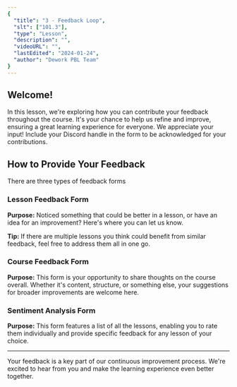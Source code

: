 ```yaml
---
{
  "title": "3 - Feedback Loop",
  "slt": ["101.3"],
  "type": "Lesson",
  "description": "",
  "videoURL": "",
  "lastEdited": "2024-01-24",
  "author": "Dework PBL Team"
}
---
```


## Welcome!

In this lesson, we're exploring how you can contribute your feedback throughout the course. It's your chance to help us refine and improve, ensuring a great learning experience for everyone. We appreciate your input! Include your Discord handle in the form to be acknowledged for your contributions.

## How to Provide Your Feedback
There are three types of feedback forms

### Lesson Feedback Form

**Purpose:** Noticed something that could be better in a lesson, or have an idea for an improvement? Here's where you can let us know.

**Tip:** If there are multiple lessons you think could benefit from similar feedback, feel free to address them all in one go.

### Course Feedback Form

**Purpose:** This form is your opportunity to share thoughts on the course overall. Whether it's content, structure, or something else, your suggestions for broader improvements are welcome here.

### Sentiment Analysis Form

**Purpose:** This form features a list of all the lessons, enabling you to rate them individually and provide specific feedback for any lesson of your choice.

---
Your feedback is a key part of our continuous improvement process. We're excited to hear from you and make the learning experience even better together.